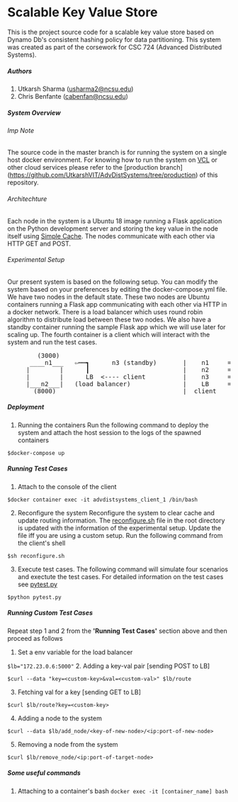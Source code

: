 # Scalable Key Value Store
This is the project source code for a scalable key value store based on Dynamo Db's consistent hashing policy for data partitioning. This system was created as part of the corsework for  CSC 724 (Advanced Distributed Systems). 

##### Authors
1. Utkarsh Sharma (usharma2@ncsu.edu)
2. Chris Benfante (cabenfan@ncsu.edu)

##### System Overview

###### Imp Note
The source code in the master branch is for running the system on a single host docker environment. For knowing how to run the system on [VCL](https://vcl.ncsu.edu/) or other cloud services please refer to the [production branch] (https://github.com/UtkarshVIT/AdvDistSystems/tree/production) of this repository.

###### Architechture
Each node in the system is a Ubuntu 18 image running a Flask application on the Python development server and storing the key value in the node itself using [Simple Cache](https://werkzeug.palletsprojects.com/en/0.16.x/contrib/cache/). The nodes communicate with each other via HTTP GET and POST.

###### Experimental Setup
Our present system is based on the following setup. You can modify the system based on your preferences by editing the docker-compose.yml file. We have two nodes in the default state. These two nodes are Ubuntu containers running a Flask app communicating with each other via HTTP in a docker network. There is a load balancer which uses round robin algorithm to distribute load between these two nodes. We also have a standby container running the sample Flask app which we will use later for scaling up. The fourth container is a client which will interact with the system and run the test cases.
<pre>
        (3000)                               
      ____n1___   ⇦┅┅┓      n3 (standby)       |    n1     = 172.23.0.3
     |        |      ┃                         |    n2     = 172.23.0.4
     |        |      LB  <---- client          |    n3     =  172.23.0.5
     |___n2___|   (load balancer)              |    LB     = 172.23.0.6
       (8000)                                  |  client    = 172.23.0.7 
</pre>

##### Deployment
1. Running the containers
Run the following command to deploy the system and attach the host session to the logs of the spawned containers

```$docker-compose up```

##### Running Test Cases
1. Attach to the console of the client 

```$docker container exec -it advdistsystems_client_1 /bin/bash``` 
 
2. Reconfigure the system
Reconfigure the system to clear cache and update routing information. The [reconfigure.sh](https://github.com/UtkarshVIT/AdvDistSystems/blob/master/tests/reconfigure.sh) file in the root directory is updated with the information of the experimental setup. Update the file iff you are using a custom setup. Run the following command from the client's shell

```$sh reconfigure.sh```

3. Execute test cases.
The following command will simulate four scenarios and exectute the test cases. For detailed information on the test cases see [pytest.py](https://github.com/UtkarshVIT/AdvDistSystems/blob/master/tests/pytest.py)

```$python pytest.py```

##### Running Custom Test Cases
Repeat step 1 and 2 from the **'Running Test Cases'** section above and then proceed as follows
1. Set a env variable for the load balancer

```$lb="172.23.0.6:5000"```
2. Adding a key-val pair [sending POST to LB]

```$curl --data "key=<custom-key>&val=<custom-val>" $lb/route```

3. Fetching val for a key [sending GET to LB]

```$curl $lb/route?key=<custom-key>```

4. Adding a node to the system

```$curl --data $lb/add_node/<key-of-new-node>/<ip:port-of-new-node>```

5. Removing a node from the system

```$curl $lb/remove_node/<ip:port-of-target-node>```

##### Some useful commands
1. Attaching to a container's bash
`docker exec -it [container_name] bash`
